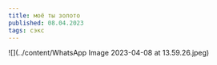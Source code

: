 ```yaml
---
title: моё ты золото
published: 08.04.2023
tags: сэкс
---
```

![](../content/WhatsApp Image 2023-04-08 at 13.59.26.jpeg)
